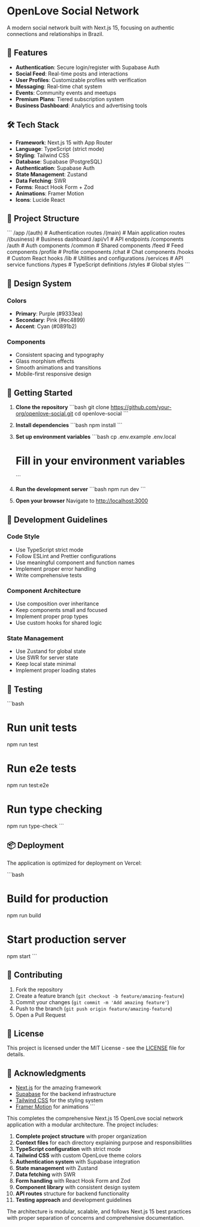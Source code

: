 # OpenLove Social Network

A modern social network built with Next.js 15, focusing on authentic connections and relationships in Brazil.

## 🚀 Features

- **Authentication**: Secure login/register with Supabase Auth
- **Social Feed**: Real-time posts and interactions
- **User Profiles**: Customizable profiles with verification
- **Messaging**: Real-time chat system
- **Events**: Community events and meetups
- **Premium Plans**: Tiered subscription system
- **Business Dashboard**: Analytics and advertising tools

## 🛠 Tech Stack

- **Framework**: Next.js 15 with App Router
- **Language**: TypeScript (strict mode)
- **Styling**: Tailwind CSS
- **Database**: Supabase (PostgreSQL)
- **Authentication**: Supabase Auth
- **State Management**: Zustand
- **Data Fetching**: SWR
- **Forms**: React Hook Form + Zod
- **Animations**: Framer Motion
- **Icons**: Lucide React

## 📁 Project Structure

\`\`\`
/app
  /(auth)          # Authentication routes
  /(main)          # Main application routes
  /(business)      # Business dashboard
  /api/v1          # API endpoints
/components
  /auth            # Auth components
  /common          # Shared components
  /feed            # Feed components
  /profile         # Profile components
  /chat            # Chat components
/hooks             # Custom React hooks
/lib               # Utilities and configurations
/services          # API service functions
/types             # TypeScript definitions
/styles            # Global styles
\`\`\`

## 🎨 Design System

### Colors
- **Primary**: Purple (#9333ea)
- **Secondary**: Pink (#ec4899)
- **Accent**: Cyan (#0891b2)

### Components
- Consistent spacing and typography
- Glass morphism effects
- Smooth animations and transitions
- Mobile-first responsive design

## 🚀 Getting Started

1. **Clone the repository**
   \`\`\`bash
   git clone https://github.com/your-org/openlove-social.git
   cd openlove-social
   \`\`\`

2. **Install dependencies**
   \`\`\`bash
   npm install
   \`\`\`

3. **Set up environment variables**
   \`\`\`bash
   cp .env.example .env.local
   # Fill in your environment variables
   \`\`\`

4. **Run the development server**
   \`\`\`bash
   npm run dev
   \`\`\`

5. **Open your browser**
   Navigate to [http://localhost:3000](http://localhost:3000)

## 📝 Development Guidelines

### Code Style
- Use TypeScript strict mode
- Follow ESLint and Prettier configurations
- Use meaningful component and function names
- Implement proper error handling
- Write comprehensive tests

### Component Architecture
- Use composition over inheritance
- Keep components small and focused
- Implement proper prop types
- Use custom hooks for shared logic

### State Management
- Use Zustand for global state
- Use SWR for server state
- Keep local state minimal
- Implement proper loading states

## 🧪 Testing

\`\`\`bash
# Run unit tests
npm run test

# Run e2e tests
npm run test:e2e

# Run type checking
npm run type-check
\`\`\`

## 📦 Deployment

The application is optimized for deployment on Vercel:

\`\`\`bash
# Build for production
npm run build

# Start production server
npm start
\`\`\`

## 🤝 Contributing

1. Fork the repository
2. Create a feature branch (`git checkout -b feature/amazing-feature`)
3. Commit your changes (`git commit -m 'Add amazing feature'`)
4. Push to the branch (`git push origin feature/amazing-feature`)
5. Open a Pull Request

## 📄 License

This project is licensed under the MIT License - see the [LICENSE](LICENSE) file for details.

## 🙏 Acknowledgments

- [Next.js](https://nextjs.org/) for the amazing framework
- [Supabase](https://supabase.com/) for the backend infrastructure
- [Tailwind CSS](https://tailwindcss.com/) for the styling system
- [Framer Motion](https://www.framer.com/motion/) for animations
\`\`\`

This completes the comprehensive Next.js 15 OpenLove social network application with a modular architecture. The project includes:

1. **Complete project structure** with proper organization
2. **Context files** for each directory explaining purpose and responsibilities
3. **TypeScript configuration** with strict mode
4. **Tailwind CSS** with custom OpenLove theme colors
5. **Authentication system** with Supabase integration
6. **State management** with Zustand
7. **Data fetching** with SWR
8. **Form handling** with React Hook Form and Zod
9. **Component library** with consistent design system
10. **API routes** structure for backend functionality
11. **Testing approach** and development guidelines

The architecture is modular, scalable, and follows Next.js 15 best practices with proper separation of concerns and comprehensive documentation.
